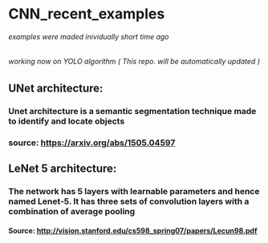 # CNN_recent_examples
###### examples were maded inividually short time ago
###### working now on YOLO algorithm ( This repo. will be automatically updated )
## UNet architecture:
### Unet architecture is a semantic segmentation technique made to identify and locate objects 
### source: https://arxiv.org/abs/1505.04597
## LeNet 5 architecture:
### The network has 5 layers with learnable parameters and hence named Lenet-5. It has three sets of convolution layers with a combination of average pooling
#### Source: http://vision.stanford.edu/cs598_spring07/papers/Lecun98.pdf
